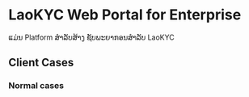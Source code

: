 ﻿# LaoKYC Web Portal for Enterprise
ແມ່ນ Platform ສຳລັບສ້າງ ຊັບພະຍາກອນສຳລັບ LaoKYC
## Client Cases
### Normal cases
```

```